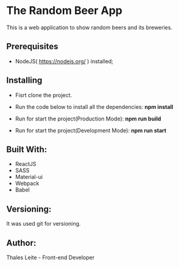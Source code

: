 # The Random Beer App
This is a web application to show random beers and its breweries.

## Prerequisites
- NodeJS( https://nodejs.org/ ) installed;

## Installing
- Fisrt clone the project.

- Run the code below to install all the dependencies:
    **npm install**

- Run for start the project(Production Mode):
    **npm run build**

- Run for start the project(Development Mode):
    **npm run start**


## Built With:
- ReactJS
- SASS
- Material-ui
- Webpack
- Babel

## Versioning:
It was used git for versioning.

## Author:
Thales Leite - Front-end Developer